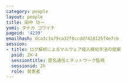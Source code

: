 ```yaml
---
category: people
layout: people
title: 田中 功一
yomi: タナカ コウイチ
pageid: '4239'
emailhash: dca3c3a79ca32f8ccdd7428125f4e7cb
session:
- title: ログ解析によるマルウェア侵入検知手法の提案
  psid: 2H-4
  sessiontitle: 匿名通信とネットワーク監視
  sessionid: 2h
  role: 発表者
---
```

